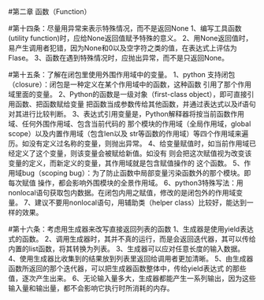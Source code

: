 #第二章 函数（Function）

#第十四条：尽量用异常来表示特殊情况，而不是返回None
1、编写工具函数(utility function)时，应给None返回值赋予特殊的意义。
2、用None返回值时，易产生调用者犯错，因为None和0以及空字符之类的值，在表达式上评估为Flase。
3、函数在遇到特殊情况时，应抛出异常，而不是只返回None。


#第十五条：了解在闭包里使用外围作用域中的变量。
1、python 支持闭包（closure）：闭包是一种定义在某个作用域中的函数，这种函数
   引用了那个作用域里面的变量。
2、Python的函数是一级对象（first-class object），即可直接引用函数、把函数赋给变量
   把函数当成参数传给其他函数，并通过表达式以及if语句对其进行比较判断。
3、表达式引用变量是，Python解释器将按当前函数作用域、任何外围作用域、包含当前代码的
   那个模块的作用域（全局作用域，global scope）以及内置作用域（包含len以及
   str等函数的作用域）等四个作用域来遍历。如没有定义过名称的变量，则抛出异常。
4、给变量赋值时，如当前作用域已经定义了这个变量，则该变量会被赋给新值。如没有 
   则会把这次赋值视为改变该变量的定义，而新定义的变量，其作用域就是包含赋值操作的
   这个函数。
5、作用域bug（scoping bug）：为了防止函数中局部变量污染函数外的那个模块。即每次赋值
   操作，都会影响外围模块的全景作用域。
6、python3特殊写法：用nonlocal语句获取包内数据。在闭包内用之赋值，修改的是闭包外的作用域变量。
7、建议不要用nonlocal语句，用辅助类（helper class）比较好，能达到一样的效果。


#第十六条：考虑用生成器来改写直接返回列表的函数
1、生成器是使用yield表达式的函数。
2、调用生成器时，其并不真的运行，而是会返回迭代器，其可以传给内置的list函数，将其转换为列表。
3、生成器可以应对任意长度的输入数据。
4、使用生成器比收集到的结果放到列表里返回给调用者更加清晰。
5、由生成器函数所返回的那个迭代器，可以把生成器函数整体中，传给yield表达式
   的那些值，逐次产生出来。
6、无论输入量多大，生成器都能产生一系列输出，因为这些输入量和输出量，都不会影响它执行时所消耗的内存。
